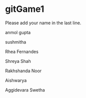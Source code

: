# gitGame1
Please add your name in the last line. 





anmol gupta

sushmitha


Rhea Fernandes

Shreya Shah





Rakhshanda Noor

Aishwarya





Aggidevara Swetha
